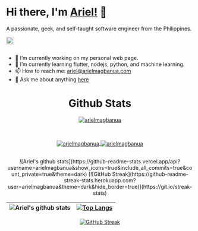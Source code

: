 # Hi there, I'm [Ariel!](https://arielmagbanua.github.io) 👋

A passionate, geek, and self-taught software engineer from the Philippines.

<a href="https://twitter.com/Ariel_Magbanua">
  <img align="left" alt="Ariel Magbanua | Twitter" width="21px" src="https://raw.githubusercontent.com/anuraghazra/anuraghazra/master/assets/twitter.svg" />
</a>

<br /><br />

- 🔭 I’m currently working on my personal web page.
- 🌱 I’m currently learning flutter, nodejs, python, and machine learning.
- 📫 How to reach me: [ariel@arielmagbanua.com](mailto:ariel@arielmagbanua.com)
- 💬 Ask me about anything [here](https://github.com/arielmagbanua/arielmagbanua/issues)

<h1 align="center">Github Stats</h1> 

<p align="center">
  <a href="https://arielmagbanua.com/">
    <img align="center" src="https://github-readme-stats.vercel.app/api/top-langs/?username=arielmagbanua&theme=dark" alt="arielmagbanua"/>
  </a>
<p>
<br>
<div align="center">
  <span>
    <a href="https://arielmagbanua.com/">
      <img align="center" src="https://github-readme-stats.vercel.app/api/top-langs/?username=arielmagbanua&theme=dark" alt="arielmagbanua"/>
    </a>
  </span>
  <span>
    <a href="https://arielmagbanua.com/">
      <img align="center" src="https://github-readme-stats.vercel.app/api/top-langs/?username=arielmagbanua&theme=dark" alt="arielmagbanua"/>
    </a>
  </span>
<div>
<br>
<p align="center">
  ![Ariel's github stats](https://github-readme-stats.vercel.app/api?username=arielmagbanua&show_icons=true&include_all_commits=true&count_private=true&theme=dark)
  [![GitHub Streak](https://github-readme-streak-stats.herokuapp.com?user=arielmagbanua&theme=dark&hide_border=true)](https://git.io/streak-stats)
<p>


| ![Ariel's github stats](https://github-readme-stats.vercel.app/api?username=arielmagbanua&show_icons=true&include_all_commits=true&count_private=true&theme=dark) | [![Top Langs](https://github-readme-stats.vercel.app/api/top-langs/?username=arielmagbanua&theme=dark)](https://arielmagbanua.com) |
|-------------------------------------------------------------------------------------------------------------------------------------------------------------------|----------------------------------------------------------------------------------------------------------------------------------------|


[![GitHub Streak](https://github-readme-streak-stats.herokuapp.com?user=arielmagbanua&theme=dark&hide_border=true)](https://git.io/streak-stats)
